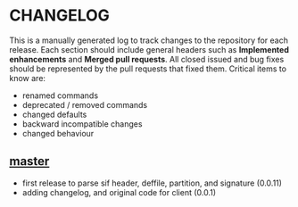 # CHANGELOG

This is a manually generated log to track changes to the repository for each release. 
Each section should include general headers such as **Implemented enhancements** 
and **Merged pull requests**. All closed issued and bug fixes should be 
represented by the pull requests that fixed them.
Critical items to know are:

 - renamed commands
 - deprecated / removed commands
 - changed defaults
 - backward incompatible changes
 - changed behaviour

## [master](https://github.com/singularityhub/sif/tree/master)
 - first release to parse sif header, deffile, partition, and signature  (0.0.11)
 - adding changelog, and original code for client  (0.0.1)
